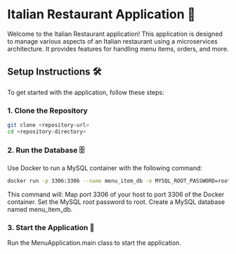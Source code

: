 # Italian Restaurant Application 🍝
Welcome to the Italian Restaurant application! This application is designed to manage various aspects of an Italian restaurant using a microservices architecture. It provides features for handling menu items, orders, and more.

## Setup Instructions 🛠️
To get started with the application, follow these steps:

### 1. Clone the Repository

```bash
git clone <repository-url>
cd <repository-directory>
```

### 2. Run the Database 🗄️
Use Docker to run a MySQL container with the following command:

```bash
docker run -p 3306:3306 --name menu_item_db -e MYSQL_ROOT_PASSWORD=root -e MYSQL_DATABASE=menu_item_db -d mysql
```

This command will:
Map port 3306 of your host to port 3306 of the Docker container.
Set the MySQL root password to root.
Create a MySQL database named menu_item_db.

### 3. Start the Application 🚀
Run the MenuApplication.main class to start the application.
